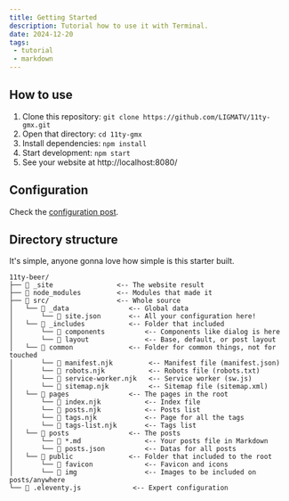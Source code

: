 ```yaml
---
title: Getting Started
description: Tutorial how to use it with Terminal.
date: 2024-12-20
tags:
 - tutorial
 - markdown
---
```


## How to use

1. Clone this repository: `git clone https://github.com/LIGMATV/11ty-gmx.git`
2. Open that directory: `cd 11ty-gmx`
3. Install dependencies: `npm install`
4. Start development: `npm start`
5. See your website at http://localhost:8080/

## Configuration

Check the [configuration post](/posts/configuration/).

## Directory structure

It's simple, anyone gonna love how simple is this starter built.

```
11ty-beer/
├── 📂 _site                <-- The website result
├── 📂 node_modules         <-- Modules that made it
├── 📂 src/                 <-- Whole source
│   └── 📂 _data               <-- Global data
│       └── 📄 site.json       <-- All your configuration here!
│   └── 📂 _includes           <-- Folder that included
│       └── 📂 components          <-- Components like dialog is here
│       └── 📂 layout              <-- Base, default, or post layout
│   └── 📂 common              <-- Folder for common things, not for touched
│       └── 📄 manifest.njk         <-- Manifest file (manifest.json)
│       └── 📄 robots.njk           <-- Robots file (robots.txt)
│       └── 📄 service-worker.njk   <-- Service worker (sw.js)
│       └── 📄 sitemap.njk          <-- Sitemap file (sitemap.xml)
│   └── 📂 pages               <-- The pages in the root
│       └── 📄 index.njk           <-- Index file
│       └── 📄 posts.njk           <-- Posts list
│       └── 📄 tags.njk            <-- Page for all the tags
│       └── 📄 tags-list.njk       <-- Tags list
│   └── 📂 posts               <-- The posts
│       └── 📄 *.md                <-- Your posts file in Markdown
│       └── 📄 posts.json          <-- Datas for all posts
│   └── 📂 public              <-- Folder that included to the root
│       └── 📂 favicon             <-- Favicon and icons
│       └── 📂 img                 <-- Images to be included on posts/anywhere
└── 📄 .eleventy.js             <-- Expert configuration
```